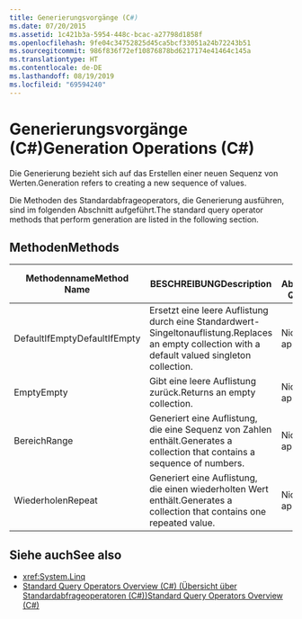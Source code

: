 ```yaml
---
title: Generierungsvorgänge (C#)
ms.date: 07/20/2015
ms.assetid: 1c421b3a-5954-448c-bcac-a27798d1858f
ms.openlocfilehash: 9fe04c34752825d45ca5bcf33051a24b72243b51
ms.sourcegitcommit: 986f836f72ef10876878bd6217174e41464c145a
ms.translationtype: HT
ms.contentlocale: de-DE
ms.lasthandoff: 08/19/2019
ms.locfileid: "69594240"
---
```

# <a name="generation-operations-c"></a><span data-ttu-id="68211-102">Generierungsvorgänge (C#)</span><span class="sxs-lookup"><span data-stu-id="68211-102">Generation Operations (C#)</span></span>
<span data-ttu-id="68211-103">Die Generierung bezieht sich auf das Erstellen einer neuen Sequenz von Werten.</span><span class="sxs-lookup"><span data-stu-id="68211-103">Generation refers to creating a new sequence of values.</span></span>  
  
 <span data-ttu-id="68211-104">Die Methoden des Standardabfrageoperators, die Generierung ausführen, sind im folgenden Abschnitt aufgeführt.</span><span class="sxs-lookup"><span data-stu-id="68211-104">The standard query operator methods that perform generation are listed in the following section.</span></span>  
  
## <a name="methods"></a><span data-ttu-id="68211-105">Methoden</span><span class="sxs-lookup"><span data-stu-id="68211-105">Methods</span></span>  
  
|<span data-ttu-id="68211-106">Methodenname</span><span class="sxs-lookup"><span data-stu-id="68211-106">Method Name</span></span>|<span data-ttu-id="68211-107">BESCHREIBUNG</span><span class="sxs-lookup"><span data-stu-id="68211-107">Description</span></span>|<span data-ttu-id="68211-108">C#-Abfrageausdruckssyntax</span><span class="sxs-lookup"><span data-stu-id="68211-108">C# Query Expression Syntax</span></span>|<span data-ttu-id="68211-109">Weitere Informationen</span><span class="sxs-lookup"><span data-stu-id="68211-109">More Information</span></span>|  
|-----------------|-----------------|---------------------------------|----------------------|  
|<span data-ttu-id="68211-110">DefaultIfEmpty</span><span class="sxs-lookup"><span data-stu-id="68211-110">DefaultIfEmpty</span></span>|<span data-ttu-id="68211-111">Ersetzt eine leere Auflistung durch eine Standardwert-Singeltonauflistung.</span><span class="sxs-lookup"><span data-stu-id="68211-111">Replaces an empty collection with a default valued singleton collection.</span></span>|<span data-ttu-id="68211-112">Nicht zutreffend.</span><span class="sxs-lookup"><span data-stu-id="68211-112">Not applicable.</span></span>|<xref:System.Linq.Enumerable.DefaultIfEmpty%2A?displayProperty=nameWithType><br /><br /> <xref:System.Linq.Queryable.DefaultIfEmpty%2A?displayProperty=nameWithType>|  
|<span data-ttu-id="68211-113">Empty</span><span class="sxs-lookup"><span data-stu-id="68211-113">Empty</span></span>|<span data-ttu-id="68211-114">Gibt eine leere Auflistung zurück.</span><span class="sxs-lookup"><span data-stu-id="68211-114">Returns an empty collection.</span></span>|<span data-ttu-id="68211-115">Nicht zutreffend.</span><span class="sxs-lookup"><span data-stu-id="68211-115">Not applicable.</span></span>|<xref:System.Linq.Enumerable.Empty%2A?displayProperty=nameWithType>|  
|<span data-ttu-id="68211-116">Bereich</span><span class="sxs-lookup"><span data-stu-id="68211-116">Range</span></span>|<span data-ttu-id="68211-117">Generiert eine Auflistung, die eine Sequenz von Zahlen enthält.</span><span class="sxs-lookup"><span data-stu-id="68211-117">Generates a collection that contains a sequence of numbers.</span></span>|<span data-ttu-id="68211-118">Nicht zutreffend.</span><span class="sxs-lookup"><span data-stu-id="68211-118">Not applicable.</span></span>|<xref:System.Linq.Enumerable.Range%2A?displayProperty=nameWithType>|  
|<span data-ttu-id="68211-119">Wiederholen</span><span class="sxs-lookup"><span data-stu-id="68211-119">Repeat</span></span>|<span data-ttu-id="68211-120">Generiert eine Auflistung, die einen wiederholten Wert enthält.</span><span class="sxs-lookup"><span data-stu-id="68211-120">Generates a collection that contains one repeated value.</span></span>|<span data-ttu-id="68211-121">Nicht zutreffend.</span><span class="sxs-lookup"><span data-stu-id="68211-121">Not applicable.</span></span>|<xref:System.Linq.Enumerable.Repeat%2A?displayProperty=nameWithType>|  
  
## <a name="see-also"></a><span data-ttu-id="68211-122">Siehe auch</span><span class="sxs-lookup"><span data-stu-id="68211-122">See also</span></span>

- <xref:System.Linq>
- [<span data-ttu-id="68211-123">Standard Query Operators Overview (C#) (Übersicht über Standardabfrageoperatoren (C#))</span><span class="sxs-lookup"><span data-stu-id="68211-123">Standard Query Operators Overview (C#)</span></span>](./standard-query-operators-overview.md)
